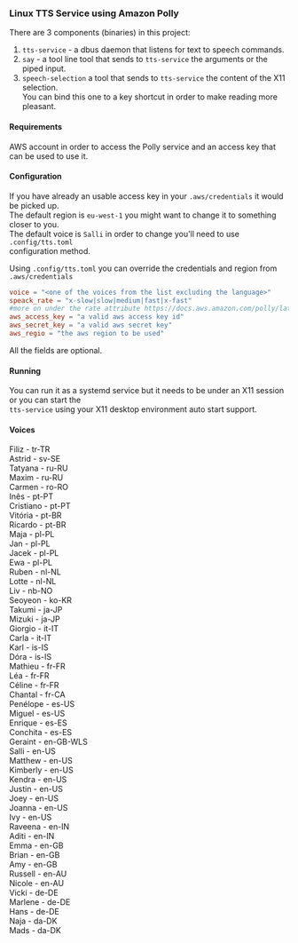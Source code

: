
### Linux TTS Service using Amazon Polly


There are 3 components (binaries) in this project:
  1. `tts-service` - a dbus daemon that listens for text to speech commands.
  2. `say` - a tool line tool that sends to `tts-service` the arguments or the piped input.
  3. `speech-selection` a tool that sends to `tts-service` the content of the X11 selection.  
      You can bind this one to a key shortcut in order to make reading more pleasant.

#### Requirements 

   AWS account in order to access the Polly service and an access key that can be used to use it. 

#### Configuration

  If you have already an usable access key in your `.aws/credentials` it would be picked up.  
  The default region is `eu-west-1` you might want to change it to something closer to you.  
  The default voice is `Salli` in order to change you'll need to use `.config/tts.toml`   
  configuration method.  

  Using `.config/tts.toml` you can override the credentials and region from `.aws/credentials`   

  ```toml
  voice = "<one of the voices from the list excluding the language>"
  speack_rate = "x-slow|slow|medium|fast|x-fast"  
  #more on under the rate attribute https://docs.aws.amazon.com/polly/latest/dg/supported-ssml.html#prosody-tag
  aws_access_key = "a valid aws access key id"
  aws_secret_key = "a valid aws secret key"
  aws_regio = "the aws region to be used"
  ```
  All the fields are optional.

#### Running
  
  You can run it as a systemd service but it needs to be under an X11 session or you can start the  
  `tts-service` using your X11 desktop environment auto start support.  
  

#### Voices

Filiz - tr-TR  
Astrid - sv-SE  
Tatyana - ru-RU  
Maxim - ru-RU  
Carmen - ro-RO  
Inês - pt-PT  
Cristiano - pt-PT  
Vitória - pt-BR  
Ricardo - pt-BR  
Maja - pl-PL  
Jan - pl-PL  
Jacek - pl-PL  
Ewa - pl-PL  
Ruben - nl-NL  
Lotte - nl-NL  
Liv - nb-NO  
Seoyeon - ko-KR  
Takumi - ja-JP  
Mizuki - ja-JP  
Giorgio - it-IT  
Carla - it-IT  
Karl - is-IS  
Dóra - is-IS  
Mathieu - fr-FR  
Léa - fr-FR  
Céline - fr-FR  
Chantal - fr-CA  
Penélope - es-US  
Miguel - es-US  
Enrique - es-ES  
Conchita - es-ES  
Geraint - en-GB-WLS  
Salli - en-US  
Matthew - en-US  
Kimberly - en-US  
Kendra - en-US  
Justin - en-US  
Joey - en-US  
Joanna - en-US  
Ivy - en-US  
Raveena - en-IN  
Aditi - en-IN  
Emma - en-GB  
Brian - en-GB  
Amy - en-GB  
Russell - en-AU  
Nicole - en-AU  
Vicki - de-DE  
Marlene - de-DE  
Hans - de-DE  
Naja - da-DK  
Mads - da-DK  
